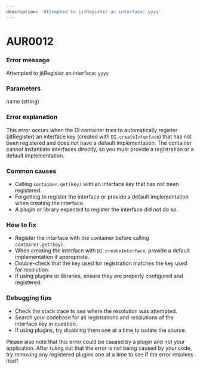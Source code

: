 ```yaml
---
description: 'Attempted to jitRegister an interface: yyyy'
---
```


# AUR0012

### **Error message**

Attempted to jitRegister an interface: `yyyy`

### **Parameters**

name (string)

### Error explanation

This error occurs when the DI container tries to automatically register (jitRegister) an interface key (created with `DI.createInterface`) that has not been registered and does not have a default implementation. The container cannot instantiate interfaces directly, so you must provide a registration or a default implementation.

### Common causes

- Calling `container.get(key)` with an interface key that has not been registered.
- Forgetting to register the interface or provide a default implementation when creating the interface.
- A plugin or library expected to register the interface did not do so.

### How to fix

- Register the interface with the container before calling `container.get(key)`.
- When creating the interface with `DI.createInterface`, provide a default implementation if appropriate.
- Double-check that the key used for registration matches the key used for resolution.
- If using plugins or libraries, ensure they are properly configured and registered.

### Debugging tips

- Check the stack trace to see where the resolution was attempted.
- Search your codebase for all registrations and resolutions of the interface key in question.
- If using plugins, try disabling them one at a time to isolate the source.

Please also note that this error could be caused by a plugin and not your application. After ruling out that the error is not being caused by your code, try removing any registered plugins one at a time to see if the error resolves itself.

